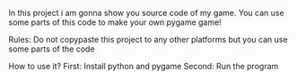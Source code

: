 In this project i am gonna show you source code of my game.
You can use some parts of this code to make your own pygame game!

Rules:
Do not copypaste this project to any other platforms but you can use some parts of the code

How to use it?
First: Install python and pygame
Second: Run the program
